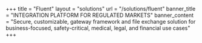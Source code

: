 +++
title = "Fluent"
layout = "solutions" 
url = "/solutions/fluent"
banner_title   = "INTEGRATION PLATFORM FOR REGULATED MARKETS"
banner_content = "Secure, customizable, gateway framework and file exchange solution for business-focused, safety-critical, medical, legal, and financial use cases"
+++